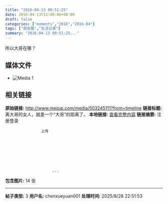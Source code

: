 ```yaml
---
title: "2016-04-13 00:51:25"
date: 2016-04-13T15:00:00+08:00
draft: false
categories: ["moments","2016","2016-04"]
tags: ["朋友圈","生活记录"]
summary: "2016-04-13 00:51:25..."
---
```


所以大哥在哪？

## 媒体文件

- ![Media 1](/Moments/photos/2016-04-13/201604130051250.jpg)

## 相关链接

**原始链接:** http://www.meipai.com/media/503245111?from=timeline
**链接标题:** 离大哥的女人，就差一个“大哥”的距离了。
**本地链接:** [查看完整内容](/link_content/2016/04/2016-04-13-5/link_content/)
**链接摘要:** 注册登录
                
                
                    
                    上传
                
                    
    


    
                
                        
                         ...
**包含图片:** 14 张

---

**帖子类型:** 3
**用户名:** chenxueyuan001
**处理时间:** 2025/8/28 22:51:53
